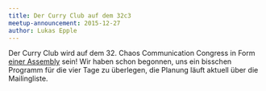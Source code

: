 ```yaml
---
title: Der Curry Club auf dem 32c3
meetup-announcement: 2015-12-27
author: Lukas Epple
---
```


Der Curry Club wird auf dem 32. Chaos Communication Congress in Form [einer
Assembly](https://events.ccc.de/congress/2015/wiki/Assembly:Curry_Club_Augsburg)
sein! Wir haben schon begonnen, uns ein bisschen Programm für die vier Tage zu
überlegen, die Planung läuft aktuell über die Mailingliste.
